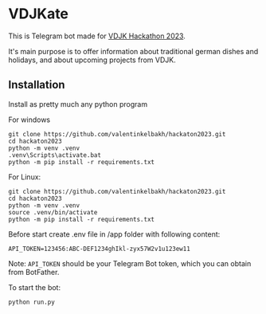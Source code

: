 # VDJKate

This is Telegram bot made for [VDJK Hackathon 2023](https://vdjk.kz/hackaton2023).

It's main purpose is to offer information about traditional german dishes and holidays, and about upcoming projects from VDJK.

## Installation

Install as pretty much any python program

For windows
```
git clone https://github.com/valentinkelbakh/hackaton2023.git
cd hackaton2023
python -m venv .venv
.venv\Scripts\activate.bat
python -m pip install -r requirements.txt
```

For Linux:
```
git clone https://github.com/valentinkelbakh/hackaton2023.git
cd hackaton2023
python -m venv .venv
source .venv/bin/activate
python -m pip install -r requirements.txt
```

Before start create .env file in /app folder with following content:
```
API_TOKEN=123456:ABC-DEF1234ghIkl-zyx57W2v1u123ew11
```
Note: `API_TOKEN` should be your Telegram Bot token, which you can obtain from BotFather.


To start the bot:
```
python run.py
```
